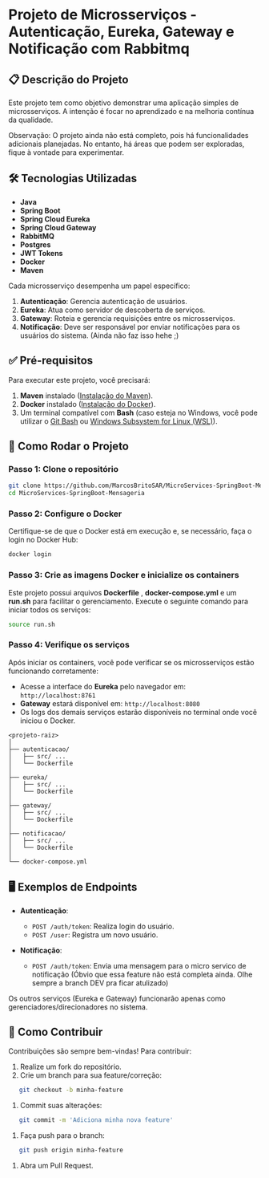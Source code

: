 # Projeto de Microsserviços - Autenticação, Eureka, Gateway e Notificação com Rabbitmq
## 📋 Descrição do Projeto

Este projeto tem como objetivo demonstrar uma aplicação simples de microsserviços. A intenção é focar no aprendizado e na melhoria contínua da qualidade.

Observação: O projeto ainda não está completo, pois há funcionalidades adicionais planejadas. No entanto, há áreas que podem ser exploradas, fique à vontade para experimentar.

## 🛠 Tecnologias Utilizadas
- **Java**
- **Spring Boot**
- **Spring Cloud Eureka**
- **Spring Cloud Gateway**
- **RabbitMQ**
- **Postgres**
- **JWT Tokens**
- **Docker**
- **Maven**

Cada microsserviço desempenha um papel específico:
1. **Autenticação**: Gerencia autenticação de usuários.
2. **Eureka**: Atua como servidor de descoberta de serviços.
3. **Gateway**: Roteia e gerencia requisições entre os microsserviços.
4. **Notificação**: Deve ser responsável por enviar notificações para os usuários do sistema. (Ainda não faz isso hehe ;)

## ✅ Pré-requisitos
Para executar este projeto, você precisará:
1. **Maven** instalado ([Instalação do Maven](https://medium.com/@januario86/o-que-é-o-maven-e-como-instalar-1d5e9f29ac4c#:~:text=Para%20instalar%20o%20Maven%2C%20siga,variáveis%20de%20ambiente%20do%20Maven.)).
2. **Docker** instalado ([Instalação do Docker](https://www.docker.com/products/docker-desktop/)).
3. Um terminal compatível com **Bash** (caso esteja no Windows, você pode utilizar o [Git Bash](https://www.atlassian.com/git/tutorials/git-bash) ou [Windows Subsystem for Linux (WSL)](https://learn.microsoft.com/pt-br/windows/wsl/install)).

## 🚀 Como Rodar o Projeto
### Passo 1: Clone o repositório
``` bash
git clone https://github.com/MarcosBritoSAR/MicroServices-SpringBoot-Mensageria.git
cd MicroServices-SpringBoot-Mensageria
```
### Passo 2: Configure o Docker
Certifique-se de que o Docker está em execução e, se necessário, faça o login no Docker Hub:
``` bash
docker login
```
### Passo 3: Crie as imagens Docker e inicialize os containers
Este projeto possui arquivos **Dockerfile** , **docker-compose.yml** e um **run.sh** para facilitar o gerenciamento. Execute o seguinte comando para iniciar todos os serviços:
``` bash
source run.sh
```
### Passo 4: Verifique os serviços
Após iniciar os containers, você pode verificar se os microsserviços estão funcionando corretamente:
- Acesse a interface do **Eureka** pelo navegador em: `http://localhost:8761`
- **Gateway** estará disponível em: `http://localhost:8080`
- Os logs dos demais serviços estarão disponíveis no terminal onde você iniciou o Docker.

```
<projeto-raiz>
│
├── autenticacao/
│   ├── src/ ...
│   └── Dockerfile
│
├── eureka/
│   ├── src/ ...
│   └── Dockerfile
│
├── gateway/
│   ├── src/ ...
│   └── Dockerfile
│
├── notificacao/
│   ├── src/ ...
│   └── Dockerfile
│
└── docker-compose.yml
```

## 🖥 Exemplos de Endpoints
- **Autenticação**:
    - `POST /auth/token`: Realiza login do usuário.
    - `POST /user`: Registra um novo usuário.

- **Notificação**:
    - `POST /auth/token`: Envia uma mensagem para o micro servico de notificação (Óbvio que essa feature não está completa ainda. Olhe sempre a branch DEV pra ficar atulizado)
    

Os outros serviços (Eureka e Gateway) funcionarão apenas como gerenciadores/direcionadores no sistema.

## 🤝 Como Contribuir
Contribuições são sempre bem-vindas! Para contribuir:
1. Realize um fork do repositório.
2. Crie um branch para sua feature/correção:
``` bash
   git checkout -b minha-feature
```
1. Commit suas alterações:
``` bash
   git commit -m 'Adiciona minha nova feature'
```
1. Faça push para o branch:
``` bash
   git push origin minha-feature
```
1. Abra um Pull Request.
